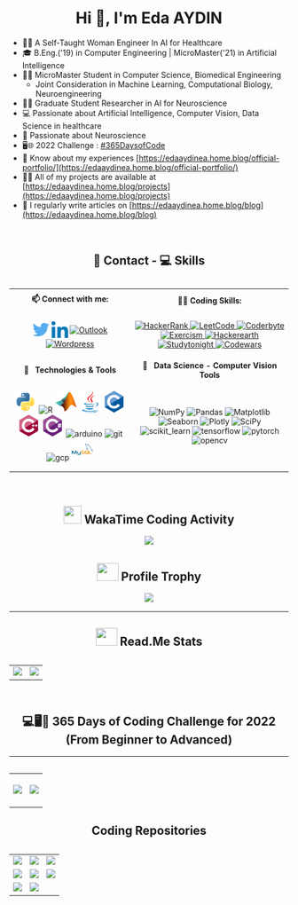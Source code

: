 <h1 align="center">Hi 👋, I'm Eda AYDIN</h1>

<!--
**edaaydinea/edaaydinea** is a ✨ _special_ ✨ repository because its `README.md` (this file) appears on your GitHub profile.-->

- 👩‍💻 A Self-Taught Woman Engineer In AI for Healthcare
- 🎓 B.Eng.('19) in Computer Engineering | MicroMaster('21) in Artificial Intelligence
- 👩‍🎓 MicroMaster Student in Computer Science, Biomedical Engineering
  - Joint Consideration in Machine Learning, Computational Biology, Neuroengineering
- 👩‍💻 Graduate Student Researcher in AI for Neuroscience
- 💻 Passionate about Artificial Intelligence, Computer Vision, Data Science in healthcare
- 🧠 Passionate about Neuroscience
- 🖥️🌐 2022 Challenge : [#365DaysofCode](https://edaaydinea.home.blog/365-days-of-code/)
- 📄 Know about my experiences [https://edaaydinea.home.blog/official-portfolio/](https://edaaydinea.home.blog/official-portfolio/)
- 👨‍💻 All of my projects are available at [https://edaaydinea.home.blog/projects](https://edaaydinea.home.blog/projects)
- 📝 I regularly write articles on [https://edaaydinea.home.blog/blog](https://edaaydinea.home.blog/blog)


<p>&nbsp;</p>


<table border="0" style="margin-top:30px; border:0px; width:882" class="mt-4">
  <tbody>
  <h2 align="center"> 📧 Contact - 💻 Skills </h2>
  
  <tr style="height: 36px;">
    <td style="width: 441; text-align: center; height: 36px;"><strong>📫 Connect with me:</strong></td>
    <td style="width: 441; text-align: center; height: 36px;"><strong>👩‍💻 Coding Skills:</strong></td>
  </tr>
  
  <tr style="height: 18px;">
    <td style="width:441; height: 18px;">
      <p align="center">
        <a href="https://twitter.com/edaaydinea" target="blank"> 
          <img align="center" src="https://github.com/edaaydinea/social-icons/blob/main/twitter.svg" alt="Twitter" height="30" width="30" /></a>
        <a href="https://linkedin.com/in/edaaydinea" target="blank"> 
          <img align="center" src="https://github.com/edaaydinea/social-icons/blob/main/linkedin.svg" alt="LinkedIn" height="30" width="30" /></a>
        <a href="mailto:eda.aicodingwoman@@outlook.com" target="blank"> 
          <img align="center" src="https://techcommunity.microsoft.com/t5/image/serverpage/image-id/172206i70472167E79B9D0F/image-size/large?v=v2&px=999" alt="Outlook" height="30" width="30" /></a>
        <a href="https://edaaydinea.home.blog/blog" target="blank"> 
          <img align="center" src="https://upload.wikimedia.org/wikipedia/commons/thumb/0/0c/Wordpress_logo_8.png/775px-Wordpress_logo_8.png" alt="Wordpress" height="35" width="35" /></a>
       </p>
    </td>
    
  <td style="width: 441; height: 18px;">
      <p align="center"> 
          <a href="https://www.hackerrank.com/edaaydinea" target="_blank">
            <img src="https://cdn.worldvectorlogo.com/logos/hackerrank.svg" alt="HackerRank" width="40" height="40"/> </a>
          <a href="https://leetcode.com/edaaydinea/" target="_blank"> 
            <img src="https://upload.wikimedia.org/wikipedia/commons/1/19/LeetCode_logo_black.png" alt="LeetCode" width="40" height="40"/> </a>
          <a href="https://coderbyte.com/profile/edaaydinea" target="_blank">
            <img src="https://ph-files.imgix.net/9c97bf2c-f428-440b-845c-5060e4a8da91.png?auto=format" alt="Coderbyte" width="40" height="40"/> </a>
          <a href="https://exercism.org/profiles/edaaydinea" target="_blank">
            <img src="https://avatars.githubusercontent.com/u/5624255?s=200&v=4" alt="Exercism" width="40" height="40"/> </a>
          <a href="https://www.hackerearth.com/@edaaydinea" target="_blank">
            <img src="https://upload.wikimedia.org/wikipedia/commons/e/e8/HackerEarth_logo.png" alt="Hackerearth" width="40" height="40"/> </a>
          <a href="https://www.studytonight.com/profile?id=118691" target="_blank">
            <img src="http://www.studytonight.com/css/resource/favicon.png" alt="Studytonight" width="40" height="40"/> </a>
          <a href="https://www.codewars.com/users/edaaydinea" target"_blank">
            <img src="https://docs.codewars.com/logo.svg" alt="Codewars" width="40" heigth="40"/> </a>
        </p>
      </td>
  </tr>
  
  <tr style="height: 36px;">
    <td style="width: 441; text-align: center; height: 36px;"><strong>🔧 &nbsp; Technologies & Tools</strong></td>
    <td style="width: 441; text-align: center; height: 36px;"><strong>🔧 &nbsp; Data Science - Computer Vision Tools</strong></td>
  </tr>
  
  <tr style="height: 18px;">
    <td style="width: 441; height: 18px;">
      <p align="center"> 
        <img src="https://raw.githubusercontent.com/devicons/devicon/master/icons/python/python-original.svg" alt="python" width="40" height="40"/>
        <img src="https://cdn4.iconfinder.com/data/icons/logos-and-brands/512/285_R_Project_logo-512.png" alt="R" width="40" height="40"/>
        <img src="https://github.com/edaaydinea/social-icons/blob/main/matlab.svg" alt="matlab" width="40" height="40"/>
        <img src="https://raw.githubusercontent.com/devicons/devicon/master/icons/java/java-original.svg" alt="java" width="40" height="40"/>
        <img src="https://raw.githubusercontent.com/devicons/devicon/master/icons/c/c-original.svg" alt="c" width="40" height="40"/>
        <img src="https://raw.githubusercontent.com/devicons/devicon/master/icons/cplusplus/cplusplus-original.svg" alt="cplusplus" width="40" height="40"/> 
        <img src="https://raw.githubusercontent.com/devicons/devicon/master/icons/csharp/csharp-original.svg" alt="csharp" width="40" height="40"/>  
        <img src="https://cdn.worldvectorlogo.com/logos/arduino-1.svg" alt="arduino" width="40" height="40"/>
        <img src="https://www.vectorlogo.zone/logos/git-scm/git-scm-icon.svg" alt="git" width="40" height="40"/>
        <img src="https://www.vectorlogo.zone/logos/google_cloud/google_cloud-icon.svg" alt="gcp" width="40" height="40"/>
        <img src="https://raw.githubusercontent.com/devicons/devicon/master/icons/mysql/mysql-original-wordmark.svg" alt="mysql" width="40" height="40"/> 
      </p>
  </td>
    
  <td style="width: 441; height: 18px;">
      <p align="center"> 
        <img src="https://icons-for-free.com/iconfiles/png/512/vscode+icons+type+numpy-1324451433766768098.png" alt="NumPy" width="40" height="40"/>
        <img src="https://upload.wikimedia.org/wikipedia/commons/thumb/2/22/Pandas_mark.svg/1200px-Pandas_mark.svg.png" alt="Pandas" width="40" height="40"/>
        <img src="https://upload.wikimedia.org/wikipedia/commons/thumb/8/84/Matplotlib_icon.svg/1200px-Matplotlib_icon.svg.png" alt="Matplotlib" width="40" height="40"/>
        <img src="https://seaborn.pydata.org/_images/logo-mark-lightbg.svg" alt="Seaborn" width="40" height="40"/>
        <img src="https://plotly.com/all_static/images/dark-logo.png" alt="Plotly" width="40" height="40"/>
        <img src="https://scipy.org/images/logo.svg" alt="SciPy" width="40" height="40"/>
        <img src="https://upload.wikimedia.org/wikipedia/commons/0/05/Scikit_learn_logo_small.svg" alt="scikit_learn" width="40" height="40"/>
        <img src="https://www.vectorlogo.zone/logos/tensorflow/tensorflow-icon.svg" alt="tensorflow" width="40" height="40"/>
        <img src="https://www.vectorlogo.zone/logos/pytorch/pytorch-icon.svg" alt="pytorch" width="40" height="40"/>
        <img src="https://www.vectorlogo.zone/logos/opencv/opencv-icon.svg" alt="opencv" width="40" height="40"/>
      </p>
      </td>
  </tr>
</tbody>
</table>
  
<p>&nbsp;</p>
 
<h2 align="center"><img src="https://cdn.freebiesupply.com/logos/large/2x/wakatime-logo-png-transparent.png" width="32" height="32" />&nbsp;WakaTime Coding Activity</h2>
<p align="center"> 
    <img src="https://github-readme-stats.vercel.app/api/wakatime?username=edaaydinea&theme=dracula&custom_title=📊Weekly%20development%20breakdown&v=2"/>
</p>


<h2 align="center"><img src="https://github.githubassets.com/images/modules/logos_page/Octocat.png" width="39" height="32" />&nbsp;Profile Trophy</h2>
<p align="center"> 
    <img src="https://github-profile-trophy.vercel.app/?username=edaaydinea&title=MultiLanguage,Stars,Commit,Repositories,Commits,Followers,PullRequest&theme=dracula"/>
</p>


<table border="0" style="margin-top:30px; border:0px; width: 882;" class="mt-4">
  <hr />
  <h2 align="center"><img src="https://github.githubassets.com/images/modules/logos_page/Octocat.png" width="39" height="32" />&nbsp;Read.Me Stats</h2>
  <tbody>  
    <tr>
        <td style="width: 441;" align="center">
            <img src="https://github-readme-stats.vercel.app/api/top-langs/?username=edaaydinea&theme=dracula&layout=compact&langs_count=10" />
        </td>
        <td style="width: 441;" align="center" >
            <img src="https://github-readme-stats.vercel.app/api?username=edaaydinea&count_private=true&show_icons=true&theme=dracula"/>
        </td> 
    </tr>
  </tbody>
</table>


<p>&nbsp;</p>

<h2 align="center">💻🖥️🧠 365 Days of Coding Challenge for 2022 (From Beginner to Advanced)</h2>
  <hr />

<table border="0" style="margin-top:30px; border:0px; width:882" class="mt-4">
    <tr>
        <td style="width: 441; height:54px;" align="center" >
            <a href="https://github.com/edaaydinea/365-days-of-code" target="_blank">
    <img src="https://github-readme-stats.vercel.app/api/pin/?username=edaaydinea&theme=dracula&repo=365-days-of-code" /> </a>
        </td>
        <td style="width: 441; height: 54px;" align="center">
            <a href="https://github.com/edaaydinea/patika.dev" target="_blank">
    <img src="https://github-readme-stats.vercel.app/api/pin/?username=edaaydinea&theme=dracula&repo=patika.dev" /> </a>
        </td> 
    </tr>
</table>




<h2 align="center">Coding Repositories</h2>

<table border="0" style="margin-top:30px; border:0px; " class="mt-4">
    <tr>
        <td align="center">
            <a href="https://github.com/edaaydinea/HackerRank" target="_blank">
    <img src="https://github-readme-stats.vercel.app/api/pin/?username=edaaydinea&theme=dracula&repo=HackerRank" /> </a>
        </td>
        <td  align="center">
            <a href="https://github.com/edaaydinea/LeetCode" target="_blank">
    <img src="https://github-readme-stats.vercel.app/api/pin/?username=edaaydinea&theme=dracula&repo=LeetCode" /> </a>
        </td>
        <td align="center">
            <a href="https://github.com/edaaydinea/Coderbyte" target="_blank">
    <img src="https://github-readme-stats.vercel.app/api/pin/?username=edaaydinea&theme=dracula&repo=Coderbyte" /> </a>
        </td>
    </tr>
    <tr>
        <td align="center">
            <a href="https://github.com/edaaydinea/Codility" target="_blank">
    <img src="https://github-readme-stats.vercel.app/api/pin/?username=edaaydinea&theme=dracula&repo=Codility" /> </a>
        </td> 
        <td align="center">
            <a href="https://github.com/edaaydinea/Exercism" target="_blank">
    <img src="https://github-readme-stats.vercel.app/api/pin/?username=edaaydinea&theme=dracula&repo=Exercism" /> </a>
        </td>
      <td align="center">
            <a href="https://github.com/edaaydinea/Hackerearth" target="_blank">
    <img src="https://github-readme-stats.vercel.app/api/pin/?username=edaaydinea&theme=dracula&repo=Hackerearth" /> </a>
        </td>
    </tr>
    <tr>  
        <td align="center">
            <a href="https://github.com/edaaydinea/Studytonight" target="_blank">
    <img src="https://github-readme-stats-lake-nine.vercel.app/api/pin/?username=edaaydinea&theme=dracula&repo=Studytonight" /> </a>
        </td>
        <td align="center">
            <a href="https://github.com/edaaydinea/Codewars" target="_blank">
    <img src="https://github-readme-stats-lake-nine.vercel.app/api/pin/?username=edaaydinea&theme=dracula&repo=Codewars" /> </a>
        </td> 
    </tr> 
</table>

